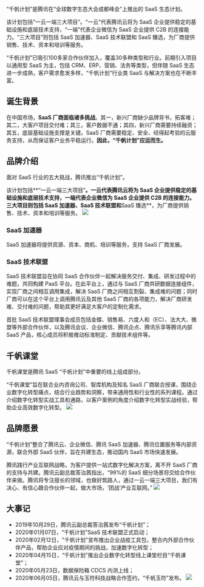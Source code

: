 “千帆计划”是腾讯在“全球数字生态大会成都峰会”上推出的 SaaS 生态计划。

该计划包括“一云一端三大项目”。“一云”代表腾讯云将为 SaaS 企业提供稳定的基础设施和底层技术支持，“一端”代表企业微信为 SaaS 企业提供 C2B 的连接能力。“三大项目”则包括 SaaS 加速器、SaaS 技术联盟和 SaaS 臻选，为厂商提供销售、技术、资本和培训等服务。

“千帆计划”已吸引100多家合作伙伴加入，覆盖30多种类型和行业。前期引入项目以通用型 SaaS 为主，包括 CRM、ERP、营销、法务等类型，但伴随 SaaS 生态进一步成熟，客户需求愈发多样，“千帆计划”行业类 SaaS 与解决方案也在不断丰富。

## 诞生背景

在中国市场，**SaaS 厂商面临诸多挑战**。其一，新兴厂商缺少品牌背书，拓客难；其二，大客户项目交付难；其三，客户数据不通；其四，新兴厂商需要持续融资；其五，底层基础设施支撑是关键。SaaS 厂商需要稳定、安全、经得起考验的云服务支持，从而保证客户业务平稳运行。**因此，“千帆计划”应运而生。**

## 品牌介绍

面对 SaaS 行业的五大挑战，腾讯推出“千帆计划”。

该计划包括**“一云一端三大项目”**。一云代表腾讯云将为 SaaS 企业提供稳定的基础设施和底层技术支持，一端代表企业微信为 SaaS 企业提供 C2B 的连接能力。三大项目则包括 **SaaS 加速器**、**SaaS 技术联盟**和**SaaS 臻选**，为厂商提供销售、技术、资本和培训等服务。
![](https://main.qcloudimg.com/raw/a306af73bfa4a7c3b24261b75ae20d03.jpg)

###  SaaS 加速器

SaaS 加速器将提供资源、资本、商机、培训等服务，支持 SaaS 厂商发展。

### SaaS 技术联盟

SaaS 技术联盟旨在协同 SaaS 合作伙伴一起解决服务交付、集成、研发过程中的难题，共同构建 PaaS 平台。在此平台上，通过与 SaaS 厂商共研数据连接组件，实现厂商之间相互调用集成，解决 SaaS 厂商之间相互割裂、集成难的问题；同时厂商可以在这个平台上调用腾讯云及其他 SaaS 厂商的各项能力，解决厂商研发难、交付难的问题，帮助其更好满足大客户的定制化需求。

首批 SaaS 技术联盟理事会成员包括金蝶、销售易、六度人和（EC）、法大大、微盟等外部合作伙伴，以及腾讯会议、企业微信、腾讯企点、腾讯乐享等腾讯内部 SaaS 产品，核心成员将积极推动标准制定、贡献技术组件等。



## 千帆课堂

千帆课堂是腾讯 SaaS “千帆计划”中重要的线上组成部分。

“千帆课堂”旨在联合业内咨询公司、智库机构及知名 SaaS 厂商联合授课，围绕企业数字化转型痛点，结合行业趋势和洞察，带来通用性和行业性的系列课程。通过介绍数字化转型实战工具和通路，以客户案例的角度介绍数字化转型实战经验，帮助企业高效数字化转型。
![](https://main.qcloudimg.com/raw/88be9e0e0dcf946607e86b6e67e2b51e.png)

## 品牌愿景

“千帆计划”整合了腾讯云、企业微信、腾讯 SaaS 加速器、腾讯位置服务等内部资源，联合外部 SaaS 伙伴，旨在共建生态，推动国内 SaaS 市场快速发展。

腾讯践行产业互联网战略，为客户提供一站式数字化解决方案，离不开 SaaS 厂商的支持与共建。腾讯云副总裁答治茜指出，“99%的 SaaS 细分场景将交给合作伙伴来做。腾讯将专注擅长的领域，也做好筑路人，通过一云一端三大项目，我们有决心、有信心跟合作伙伴一起，做大市场，‘团战’产业互联网。”
![](https://main.qcloudimg.com/raw/94558f4e8a212b859a76c4cadea00ad4.jpg)

## 大事记
- 2019年10月29日，腾讯云副总裁答治茜发布“千帆计划”；
- 2020年01月07日，“千帆计划”SaaS 技术联盟正式启动；
- 2020年02月12日，"千帆计划"宣布推出企业战疫工具包，整合内外部合作伙伴产品，帮助企业应对疫情期间的挑战，加速数字化转型；
- 2020年04月15日，“千帆计划”推出企业数字化转型线上课堂栏目“千帆课堂”；
- 2020年05月23日，数据保险箱 CDCS 内测上线；
- 2020年06月05日，腾讯云与玉符科技战略合作签约，“千帆玉符”发布。
![](https://main.qcloudimg.com/raw/1400fc2dc015be3cbff13705f7775d92.png)

